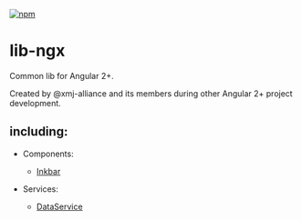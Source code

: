 [![npm][npm]][npm-url]

# lib-ngx
Common lib for Angular 2+.

Created by @xmj-alliance and its members during other Angular 2+ project development.

## including:

- Components:
  - [Inkbar](https://github.com/xmj-alliance/lib-ngx/blob/master/src/components/inkbar/readme.md)

- Services:
  - [DataService](https://github.com/xmj-alliance/lib-ngx/blob/master/src/services/data/readme.md)

[npm]: https://img.shields.io/npm/v/@xmj-alliance/lib-ngx.svg
[npm-url]: https://npmjs.com/package/@xmj-alliance/lib-ngx